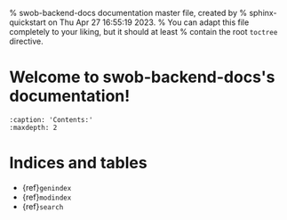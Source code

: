 % swob-backend-docs documentation master file, created by
% sphinx-quickstart on Thu Apr 27 16:55:19 2023.
% You can adapt this file completely to your liking, but it should at least
% contain the root `toctree` directive.

# Welcome to swob-backend-docs's documentation!

```{toctree}
:caption: 'Contents:'
:maxdepth: 2
```

# Indices and tables

- {ref}`genindex`
- {ref}`modindex`
- {ref}`search`
